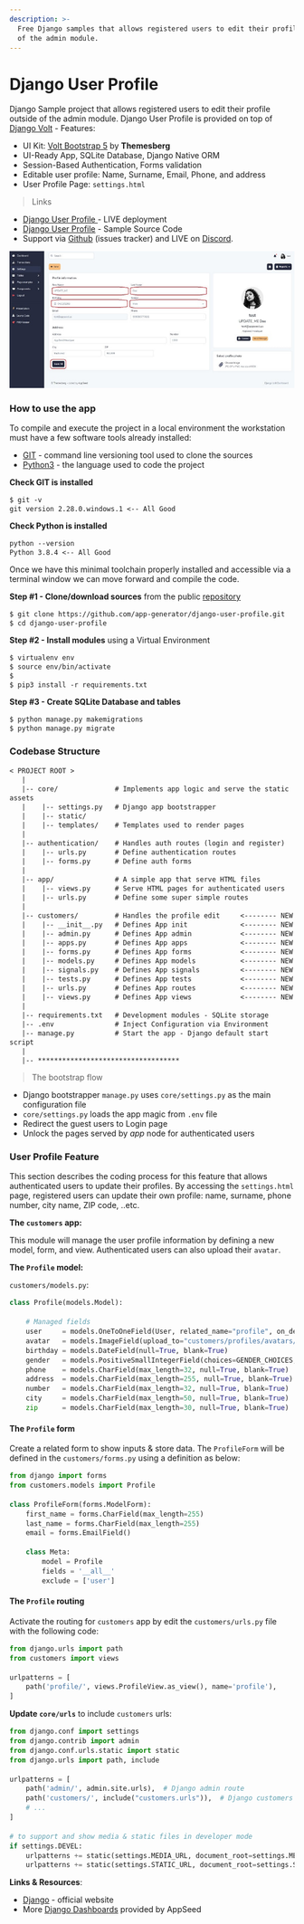 ```yaml
---
description: >-
  Free Django samples that allows registered users to edit their profile outside
  of the admin module.
---
```


# Django User Profile

Django Sample project that allows registered users to edit their profile outside of the admin module. Django User Profile is provided on top of [Django Volt](https://github.com/app-generator/django-dashboard-volt) -  Features: 

* UI Kit: [Volt Bootstrap 5](https://themesberg.com/product/admin-dashboard/volt-bootstrap-5-dashboard) by **Themesberg**
* UI-Ready App, SQLite Database, Django Native ORM
* Session-Based Authentication, Forms validation
* Editable user profile: Name, Surname, Email, Phone, and address
* User Profile Page:  `settings.html`

> Links

* [Django User Profile ](https://django-user-profile.appseed-srv1.com/) - LIVE deployment
* [Django User Profile](https://github.com/app-generator/django-user-profile) - Sample Source Code
* Support via [Github](https://github.com/app-generator/django-user-profile/issues) \(issues tracker\) and LIVE on [Discord](https://discord.gg/fZC6hup).

![Django User Profile - Free Sample.](../../.gitbook/assets/docs-sample-django-user-profile.jpg)



### How to use the app

To compile and execute the project in a local environment the workstation must have a few software tools already installed: 

* [GIT](https://git-scm.com/) - command line versioning tool used to clone the sources 
* [Python3](https://www.python.org/) - the language used to code the project  

**Check GIT is installed**

```text
$ git -v
git version 2.28.0.windows.1 <-- All Good
```

**Check Python is installed**

```text
python --version
Python 3.8.4 <-- All Good
```

Once we have this minimal toolchain properly installed and accessible via a terminal window we can move forward and compile the code.

**Step \#1 - Clone/download sources** from the public [repository ](https://github.com/app-generator/django-user-profile)

```text
$ git clone https://github.com/app-generator/django-user-profile.git
$ cd django-user-profile
```

**Step \#2 - Install modules** using a Virtual Environment

```text
$ virtualenv env
$ source env/bin/activate
$
$ pip3 install -r requirements.txt
```

**Step \#3 - Create SQLite Database and tables**

```text
$ python manage.py makemigrations
$ python manage.py migrate
```



### Codebase Structure

```text
< PROJECT ROOT >
   |
   |-- core/              # Implements app logic and serve the static assets
   |    |-- settings.py   # Django app bootstrapper
   |    |-- static/
   |    |-- templates/    # Templates used to render pages
   |
   |-- authentication/    # Handles auth routes (login and register)
   |    |-- urls.py       # Define authentication routes  
   |    |-- forms.py      # Define auth forms  
   |
   |-- app/               # A simple app that serve HTML files
   |    |-- views.py      # Serve HTML pages for authenticated users
   |    |-- urls.py       # Define some super simple routes  
   |
   |-- customers/         # Handles the profile edit     <-------- NEW
   |    |-- __init__.py   # Defines App init             <-------- NEW
   |    |-- admin.py      # Defines App admin            <-------- NEW
   |    |-- apps.py       # Defines App apps             <-------- NEW
   |    |-- forms.py      # Defines App forms            <-------- NEW
   |    |-- models.py     # Defines App models           <-------- NEW
   |    |-- signals.py    # Defines App signals          <-------- NEW
   |    |-- tests.py      # Defines App tests            <-------- NEW
   |    |-- urls.py       # Defines App routes           <-------- NEW
   |    |-- views.py      # Defines App views            <-------- NEW
   |
   |-- requirements.txt   # Development modules - SQLite storage
   |-- .env               # Inject Configuration via Environment
   |-- manage.py          # Start the app - Django default start script
   |
   |-- ***********************************
```



> The bootstrap flow

* Django bootstrapper `manage.py` uses `core/settings.py` as the main configuration file
* `core/settings.py` loads the app magic from `.env` file
* Redirect the guest users to Login page
* Unlock the pages served by _app_ node for authenticated users

### User Profile Feature

This section describes the coding process for this feature that allows authenticated users to update their profiles. By accessing the `settings.html` page, registered users can update their own profile: name, surname, phone number, city name, ZIP code, ..etc.

**The `customers` app:**

This module will manage the user profile information by defining a new model, form, and view. Authenticated users can also upload their `avatar`.

**The `Profile` model:**

`customers/models.py`:  

```python
class Profile(models.Model):

    # Managed fields
    user     = models.OneToOneField(User, related_name="profile", on_delete=models.CASCADE)
    avatar   = models.ImageField(upload_to="customers/profiles/avatars/", null=True, blank=True)
    birthday = models.DateField(null=True, blank=True)
    gender   = models.PositiveSmallIntegerField(choices=GENDER_CHOICES, null=True, blank=True)
    phone    = models.CharField(max_length=32, null=True, blank=True)
    address  = models.CharField(max_length=255, null=True, blank=True)
    number   = models.CharField(max_length=32, null=True, blank=True)
    city     = models.CharField(max_length=50, null=True, blank=True)
    zip      = models.CharField(max_length=30, null=True, blank=True)
```

#### The `Profile` form

Create a related form to show inputs & store data. The `ProfileForm` will be defined in the `customers/forms.py` using a definition as below:

```python
from django import forms
from customers.models import Profile

class ProfileForm(forms.ModelForm):
    first_name = forms.CharField(max_length=255)
    last_name = forms.CharField(max_length=255)
    email = forms.EmailField()

    class Meta:
        model = Profile
        fields = '__all__'
        exclude = ['user']
```

#### The `Profile` routing

Activate the routing for `customers` app by edit the `customers/urls.py` file with the following code:

```python
from django.urls import path
from customers import views

urlpatterns = [
    path('profile/', views.ProfileView.as_view(), name='profile'),
]
```

 **Update `core/urls`** to include `customers` urls:

```python
from django.conf import settings
from django.contrib import admin
from django.conf.urls.static import static
from django.urls import path, include

urlpatterns = [
    path('admin/', admin.site.urls),  # Django admin route
    path('customers/', include("customers.urls")),  # Django customers route
    # ...
]

# to support and show media & static files in developer mode
if settings.DEVEL:
    urlpatterns += static(settings.MEDIA_URL, document_root=settings.MEDIA_ROOT)
    urlpatterns += static(settings.STATIC_URL, document_root=settings.STATIC_ROOT)
```



**Links & Resources**:

* [Django](https://www.djangoproject.com/) - official website
* More [Django Dashboards](https://appseed.us/admin-dashboards/django) provided by AppSeed

